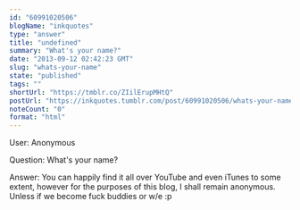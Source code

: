 ```yaml
---
id: "60991020506"
blogName: "inkquotes"
type: "answer"
title: "undefined"
summary: "What's your name?"
date: "2013-09-12 02:42:23 GMT"
slug: "whats-your-name"
state: "published"
tags: ""
shortUrl: "https://tmblr.co/ZIilErupMHtQ"
postUrl: "https://inkquotes.tumblr.com/post/60991020506/whats-your-name"
noteCount: "0"
format: "html"
---
```


User: Anonymous

Question: What's your name?

Answer: You can happily find it all over YouTube and even iTunes to some extent, however for the purposes of this blog, I shall remain anonymous. Unless if we become fuck buddies or w/e :p

